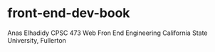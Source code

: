 # front-end-dev-book

Anas Elhadidy
CPSC 473 
Web Fron End Engineering 
California State University, Fullerton

